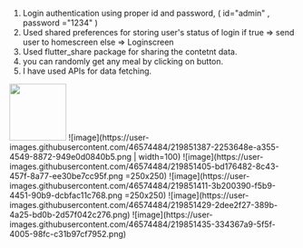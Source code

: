 1) Login authentication using proper id and password, ( id="admin" , password ="1234" )
2) Used shared preferences for storing user's status of login if true => send user to homescreen else => Loginscreen
3) Used flutter_share package for sharing the contetnt data.
4) you can randomly get any meal by clicking on button. 
5) I have used APIs for data fetching.

<img src="https://user-images.githubusercontent.com/46574484/219851284-f9c44147-a8c6-4abb-8052-3514f1a628a5.png" width="100">
![image](https://user-images.githubusercontent.com/46574484/219851387-2253648e-a355-4549-8872-949e0d0840b5.png | width=100)
![image](https://user-images.githubusercontent.com/46574484/219851405-bd176482-8c43-457f-8a77-ee30be7cc95f.png =250x250)
![image](https://user-images.githubusercontent.com/46574484/219851411-3b200390-f5b9-4451-90b9-dcbfac11c768.png =250x250)
![image](https://user-images.githubusercontent.com/46574484/219851429-2dee2f27-389b-4a25-bd0b-2d57f042c276.png)
![image](https://user-images.githubusercontent.com/46574484/219851435-334367a9-5f5f-4005-98fc-c31b97cf7952.png)


